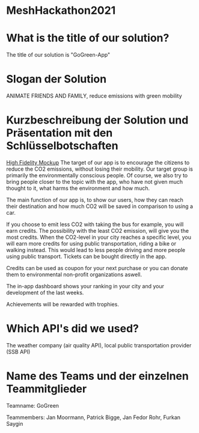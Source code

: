 # MeshHackathon2021

# What is the title of our solution?
The title of our solution is "GoGreen-App"


# Slogan der Solution
ANIMATE FRIENDS AND FAMILY,
reduce emissions with green mobility


# Kurzbeschreibung der Solution und Präsentation mit den Schlüsselbotschaften
[High Fidelity Mockup](https://www.figma.com/proto/DGWoes1fyB8N1kDxryk6mM/GoGreen?node-id=1%3A2&scaling=scale-down)
The target of our app is to encourage the citizens to reduce the CO2 emissions, without losing their mobility.
Our target group is primarily the environmentally conscious people.
Of course, we also try to bring people closer to the topic with the app, who have not given much thought to it, what harms the environment and how much.

The main function of our app is, to show our users, how they can reach their destination and how much CO2 will be saved in comparison to using a car.

If you choose to emit less CO2 with taking the bus for example, you will earn credits.
The possibility with the least CO2 emission, will give you the most credits.
When the CO2-level in your city reaches a specific level, you will earn more credits for using public transportation, riding a bike or walking instead.
This would lead to less people driving and more people using public transport.
Tickets can be bought directly in the app.

Credits can be used as coupon for your next purchase or you can donate them to environmental non-profit organizations aswell.

The in-app dashboard shows your ranking in your city and your development of the last weeks.

Achievements will be rewarded with trophies.



# Which API's did we used?
The weather company (air quality API), local public transportation provider (SSB API)



# Name des Teams und der einzelnen Teammitglieder
Teamname: GoGreen

Teammembers: Jan Moormann, Patrick Bigge, Jan Fedor Rohr, Furkan Saygin
